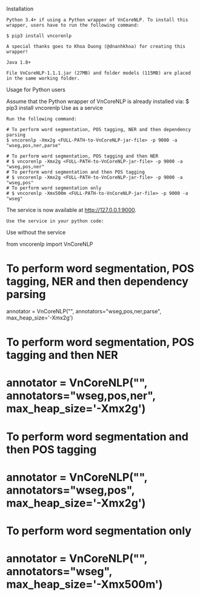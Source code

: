 Installation

    Python 3.4+ if using a Python wrapper of VnCoreNLP. To install this wrapper, users have to run the following command:

    $ pip3 install vncorenlp

    A special thanks goes to Khoa Duong (@dnanhkhoa) for creating this wrapper!

    Java 1.8+

    File VnCoreNLP-1.1.1.jar (27MB) and folder models (115MB) are placed in the same working folder.

Usage for Python users

Assume that the Python wrapper of VnCoreNLP is already installed via: $ pip3 install vncorenlp
Use as a service

    Run the following command:

    # To perform word segmentation, POS tagging, NER and then dependency parsing
    $ vncorenlp -Xmx2g <FULL-PATH-to-VnCoreNLP-jar-file> -p 9000 -a "wseg,pos,ner,parse"
    
    # To perform word segmentation, POS tagging and then NER
    # $ vncorenlp -Xmx2g <FULL-PATH-to-VnCoreNLP-jar-file> -p 9000 -a "wseg,pos,ner"
    # To perform word segmentation and then POS tagging
    # $ vncorenlp -Xmx2g <FULL-PATH-to-VnCoreNLP-jar-file> -p 9000 -a "wseg,pos"
    # To perform word segmentation only
    # $ vncorenlp -Xmx500m <FULL-PATH-to-VnCoreNLP-jar-file> -p 9000 -a "wseg"

The service is now available at http://127.0.0.1:9000.

    Use the service in your python code:

Use without the service

from vncorenlp import VnCoreNLP

# To perform word segmentation, POS tagging, NER and then dependency parsing
annotator = VnCoreNLP("<FULL-PATH-to-VnCoreNLP-jar-file>", annotators="wseg,pos,ner,parse", max_heap_size='-Xmx2g') 

# To perform word segmentation, POS tagging and then NER
# annotator = VnCoreNLP("<FULL-PATH-to-VnCoreNLP-jar-file>", annotators="wseg,pos,ner", max_heap_size='-Xmx2g') 
# To perform word segmentation and then POS tagging
# annotator = VnCoreNLP("<FULL-PATH-to-VnCoreNLP-jar-file>", annotators="wseg,pos", max_heap_size='-Xmx2g') 
# To perform word segmentation only
# annotator = VnCoreNLP("<FULL-PATH-to-VnCoreNLP-jar-file>", annotators="wseg", max_heap_size='-Xmx500m') 
    
